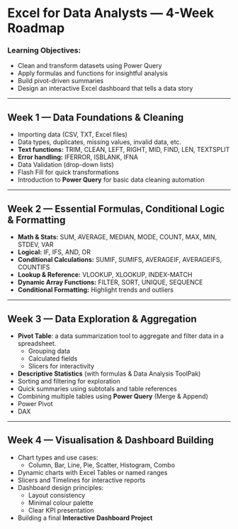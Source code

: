 # Excel for Data Analysts — 4-Week Roadmap

### Learning Objectives:
- Clean and transform datasets using Power Query  
- Apply formulas and functions for insightful analysis  
- Build pivot-driven summaries  
- Design an interactive Excel dashboard that tells a data story  

---

## Week 1 — Data Foundations & Cleaning

- Importing data (CSV, TXT, Excel files) 
- Data types, duplicates, missing values, invalid data, etc.
- **Text functions:** TRIM, CLEAN, LEFT, RIGHT, MID, FIND, LEN, TEXTSPLIT
- **Error handling:** IFERROR, ISBLANK, IFNA
- Data Validation (drop-down lists)
- Flash Fill for quick transformations
- Introduction to **Power Query** for basic data cleaning automation

---

## Week 2 — Essential Formulas, Conditional Logic & Formatting

- **Math & Stats:** SUM, AVERAGE, MEDIAN, MODE, COUNT, MAX, MIN, STDEV, VAR
- **Logical:** IF, IFS, AND, OR
- **Conditional Calculations:** SUMIF, SUMIFS, AVERAGEIF, AVERAGEIFS, COUNTIFS
- **Lookup & Reference:** VLOOKUP, XLOOKUP, INDEX-MATCH
- **Dynamic Array Functions:** FILTER, SORT, UNIQUE, SEQUENCE
- **Conditional Formatting:** Highlight trends and outliers

---

## Week 3 — Data Exploration & Aggregation

- **Pivot Table**: a data summarization tool to aggregate and filter data in a spreadsheet.
  - Grouping data
  - Calculated fields
  - Slicers for interactivity
- **Descriptive Statistics** (with formulas & Data Analysis ToolPak)
- Sorting and filtering for exploration
- Quick summaries using subtotals and table references
- Combining multiple tables using **Power Query** (Merge & Append)
- Power Pivot
- DAX

---

## Week 4 — Visualisation & Dashboard Building

- Chart types and use cases:
  - Column, Bar, Line, Pie, Scatter, Histogram, Combo
- Dynamic charts with Excel Tables or named ranges
- Slicers and Timelines for interactive reports
- Dashboard design principles:
  - Layout consistency
  - Minimal colour palette
  - Clear KPI presentation
- Building a final **Interactive Dashboard Project**
